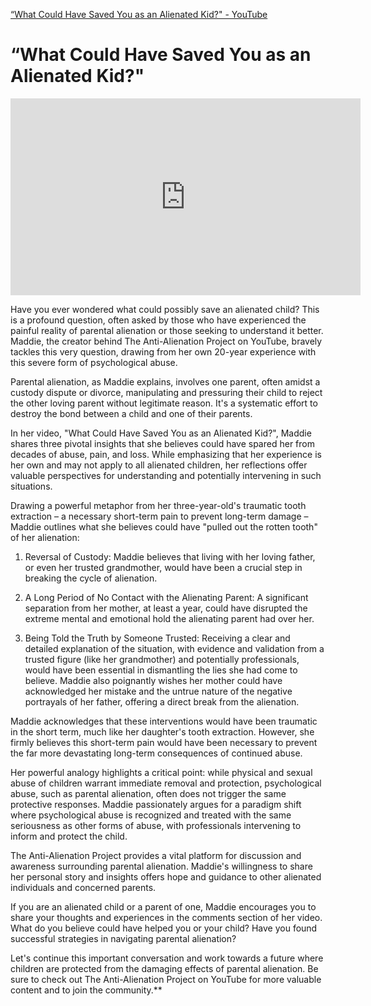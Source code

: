 

[“What Could Have Saved You as an Alienated Kid?" - YouTube](https://www.youtube.com/watch?v=P7WUXily0kM)

# “What Could Have Saved You as an Alienated Kid?"

<iframe width="560" height="315" src="https://www.youtube.com/embed/P7WUXily0kM?si=_Z3tLHeqr5qhUjoN" title="YouTube video player" frameborder="0" allow="accelerometer; autoplay; clipboard-write; encrypted-media; gyroscope; picture-in-picture; web-share" referrerpolicy="strict-origin-when-cross-origin" allowfullscreen></iframe>


Have you ever wondered what could possibly save an alienated child? This is a profound question, often asked by those who have experienced the painful reality of parental alienation or those seeking to understand it better. Maddie, the creator behind The Anti-Alienation Project on YouTube, bravely tackles this very question, drawing from her own 20-year experience with this severe form of psychological abuse.

Parental alienation, as Maddie explains, involves one parent, often amidst a custody dispute or divorce, manipulating and pressuring their child to reject the other loving parent without legitimate reason. It's a systematic effort to destroy the bond between a child and one of their parents.

In her video, "What Could Have Saved You as an Alienated Kid?", Maddie shares three pivotal insights that she believes could have spared her from decades of abuse, pain, and loss. While emphasizing that her experience is her own and may not apply to all alienated children, her reflections offer valuable perspectives for understanding and potentially intervening in such situations.

Drawing a powerful metaphor from her three-year-old's traumatic tooth extraction – a necessary short-term pain to prevent long-term damage – Maddie outlines what she believes could have "pulled out the rotten tooth" of her alienation:

1. Reversal of Custody: Maddie believes that living with her loving father, or even her trusted grandmother, would have been a crucial step in breaking the cycle of alienation.
    
2. A Long Period of No Contact with the Alienating Parent: A significant separation from her mother, at least a year, could have disrupted the extreme mental and emotional hold the alienating parent had over her.
    
3. Being Told the Truth by Someone Trusted: Receiving a clear and detailed explanation of the situation, with evidence and validation from a trusted figure (like her grandmother) and potentially professionals, would have been essential in dismantling the lies she had come to believe. Maddie also poignantly wishes her mother could have acknowledged her mistake and the untrue nature of the negative portrayals of her father, offering a direct break from the alienation.
    

Maddie acknowledges that these interventions would have been traumatic in the short term, much like her daughter's tooth extraction. However, she firmly believes this short-term pain would have been necessary to prevent the far more devastating long-term consequences of continued abuse.

  

Her powerful analogy highlights a critical point: while physical and sexual abuse of children warrant immediate removal and protection, psychological abuse, such as parental alienation, often does not trigger the same protective responses. Maddie passionately argues for a paradigm shift where psychological abuse is recognized and treated with the same seriousness as other forms of abuse, with professionals intervening to inform and protect the child.

  

The Anti-Alienation Project provides a vital platform for discussion and awareness surrounding parental alienation. Maddie's willingness to share her personal story and insights offers hope and guidance to other alienated individuals and concerned parents.

  

If you are an alienated child or a parent of one, Maddie encourages you to share your thoughts and experiences in the comments section of her video. What do you believe could have helped you or your child? Have you found successful strategies in navigating parental alienation?

  
Let's continue this important conversation and work towards a future where children are protected from the damaging effects of parental alienation. Be sure to check out The Anti-Alienation Project on YouTube for more valuable content and to join the community.**